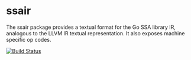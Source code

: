 # ssair
The ssair package provides a textual format for the Go SSA library IR, analogous to the LLVM IR textual representation. It also exposes machine specific op codes.

[![Build Status](http://travis-ci.org/bjwbell/ssair.svg?branch=master)](https://travis-ci.org/bjwbell/ssair)